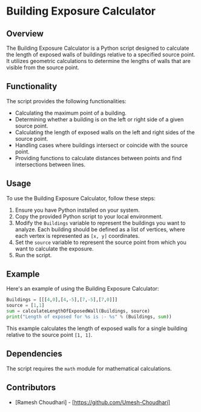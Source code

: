 # Building Exposure Calculator

## Overview

The Building Exposure Calculator is a Python script designed to calculate the length of exposed walls of buildings relative to a specified source point. It utilizes geometric calculations to determine the lengths of walls that are visible from the source point.

## Functionality

The script provides the following functionalities:

- Calculating the maximum point of a building.
- Determining whether a building is on the left or right side of a given source point.
- Calculating the length of exposed walls on the left and right sides of the source point.
- Handling cases where buildings intersect or coincide with the source point.
- Providing functions to calculate distances between points and find intersections between lines.

## Usage

To use the Building Exposure Calculator, follow these steps:

1. Ensure you have Python installed on your system.
2. Copy the provided Python script to your local environment.
3. Modify the `Buildings` variable to represent the buildings you want to analyze. Each building should be defined as a list of vertices, where each vertex is represented as `[x, y]` coordinates.
4. Set the `source` variable to represent the source point from which you want to calculate the exposure.
5. Run the script.

## Example

Here's an example of using the Building Exposure Calculator:

```python
Buildings = [[[4,0],[4,-5],[7,-5],[7,0]]]
source = [1,1]
sum = calculateLengthOfExposedWall(Buildings, source)
print("Length of exposed for %s is :- %s" % (Buildings, sum))
```

This example calculates the length of exposed walls for a single building relative to the source point `[1, 1]`.

## Dependencies

The script requires the `math` module for mathematical calculations.

## Contributors

- [Ramesh Choudhari] - [https://github.com/Umesh-Choudhari]

